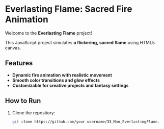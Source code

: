 # Everlasting Flame: Sacred Fire Animation

Welcome to the **Everlasting Flame** project!

This JavaScript project simulates **a flickering, sacred flame** using HTML5 canvas.

## Features
- **Dynamic fire animation with realistic movement**
- **Smooth color transitions and glow effects**
- **Customizable for creative projects and fantasy settings**

## How to Run

1. Clone the repository:
   ```bash
   git clone https://github.com/your-username/33_Mon_EverlastingFlame.git
